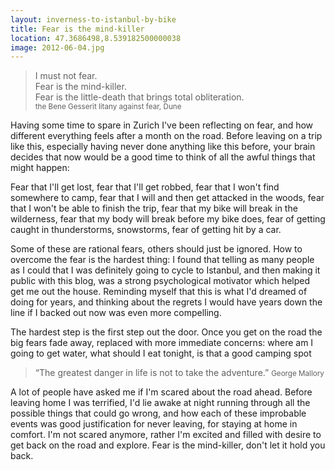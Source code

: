```yaml
---
layout: inverness-to-istanbul-by-bike
title: Fear is the mind-killer
location: 47.3686498,8.539182500000038
image: 2012-06-04.jpg
---
```

> I must not fear.<br>
> Fear is the mind-killer.<br>
> Fear is the little-death that brings total obliteration.<br>
> <small> the Bene Gesserit litany against fear, Dune</small>

Having some time to spare in Zurich I've been reflecting on fear, and how different everything feels after a month on the road. Before leaving on a trip like this, especially having never done anything like this before, your brain decides that now would be a good time to think of all the awful things that might happen:

Fear that I'll get lost, fear that I'll get robbed, fear that I won't find somewhere to camp, fear that I will and then get attacked in the woods, fear that I won't be able to finish the trip, fear that my bike will break in the wilderness, fear that my body will break before my bike does, fear of getting caught in thunderstorms, snowstorms, fear of getting hit by a car.

Some of these are rational fears, others should just be ignored. How to overcome the fear is the hardest thing: I found that telling as many people as I could that I was definitely going to cycle to Istanbul, and then making it public with this blog, was a strong psychological motivator which helped get me out the house. Reminding myself that this is what I'd dreamed of doing for years, and thinking about the regrets I would have years down the line if I backed out now was even more compelling.

The hardest step is the first step out the door. Once you get on the road the big fears fade away, replaced with more immediate concerns: where am I going to get water, what should I eat tonight, is that a good camping spot

> “The greatest danger in life is not to take the adventure.”
> <small>George Mallory</small>

A lot of people have asked me if I'm scared about the road ahead. Before leaving home I was terrified, I'd lie awake at night running through all the possible things that could go wrong, and how each of these improbable events was good justification for never leaving, for staying at home in comfort.
I'm not scared anymore, rather I'm excited and filled with desire to get back on the road and explore. Fear is the mind-killer, don't let it hold you back.